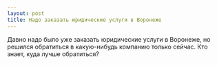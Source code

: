 ```yaml
---
layout: post 
title: Надо заказать юридические услуги в Воронеже 
--- 
```

Давно надо было уже заказать юридические услуги в Воронеже, но решился обратиться в какую-нибудь компанию только сейчас. Кто знает, куда лучше обратиться?